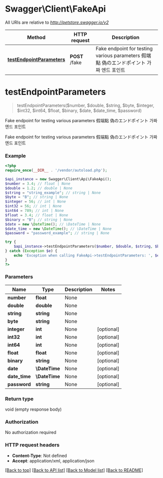 # Swagger\Client\FakeApi

All URIs are relative to *http://petstore.swagger.io/v2*

Method | HTTP request | Description
------------- | ------------- | -------------
[**testEndpointParameters**](FakeApi.md#testEndpointParameters) | **POST** /fake | Fake endpoint for testing various parameters 假端點 偽のエンドポイント 가짜 엔드 포인트 


# **testEndpointParameters**
> testEndpointParameters($number, $double, $string, $byte, $integer, $int32, $int64, $float, $binary, $date, $date_time, $password)

Fake endpoint for testing various parameters 假端點 偽のエンドポイント 가짜 엔드 포인트 

Fake endpoint for testing various parameters 假端點 偽のエンドポイント 가짜 엔드 포인트 

### Example 
```php
<?php
require_once(__DIR__ . '/vendor/autoload.php');

$api_instance = new Swagger\Client\Api\FakeApi();
$number = 3.4; // float | None
$double = 1.2; // double | None
$string = "string_example"; // string | None
$byte = "B"; // string | None
$integer = 56; // int | None
$int32 = 56; // int | None
$int64 = 789; // int | None
$float = 3.4; // float | None
$binary = "B"; // string | None
$date = new \DateTime(); // \DateTime | None
$date_time = new \DateTime(); // \DateTime | None
$password = "password_example"; // string | None

try { 
    $api_instance->testEndpointParameters($number, $double, $string, $byte, $integer, $int32, $int64, $float, $binary, $date, $date_time, $password);
} catch (Exception $e) {
    echo 'Exception when calling FakeApi->testEndpointParameters: ', $e->getMessage(), "\n";
}
?>
```

### Parameters

Name | Type | Description  | Notes
------------- | ------------- | ------------- | -------------
 **number** | **float**| None | 
 **double** | **double**| None | 
 **string** | **string**| None | 
 **byte** | **string**| None | 
 **integer** | **int**| None | [optional] 
 **int32** | **int**| None | [optional] 
 **int64** | **int**| None | [optional] 
 **float** | **float**| None | [optional] 
 **binary** | **string**| None | [optional] 
 **date** | **\DateTime**| None | [optional] 
 **date_time** | **\DateTime**| None | [optional] 
 **password** | **string**| None | [optional] 

### Return type

void (empty response body)

### Authorization

No authorization required

### HTTP request headers

 - **Content-Type**: Not defined
 - **Accept**: application/xml, application/json

[[Back to top]](#) [[Back to API list]](../README.md#documentation-for-api-endpoints) [[Back to Model list]](../README.md#documentation-for-models) [[Back to README]](../README.md)

